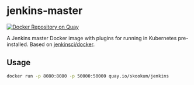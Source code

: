 # jenkins-master

[![Docker Repository on Quay](https://quay.io/repository/skookum/jenkins/status "Docker Repository on Quay")](https://quay.io/repository/skookum/jenkins)

A Jenkins master Docker image with plugins for running in Kubernetes pre-installed. Based on [jenkinsci/docker](https://github.com/jenkinsci/docker).

## Usage

```bash
docker run -p 8080:8080 -p 50000:50000 quay.io/skookum/jenkins
```
